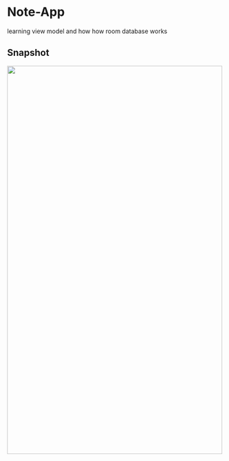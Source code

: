 # Note-App
learning view model and how how room database works
## Snapshot 


<img src="https://user-images.githubusercontent.com/75511608/215532276-fa5a9168-28ba-4b82-b04d-6369bcdf276a.jpg" width="500" height="900">


